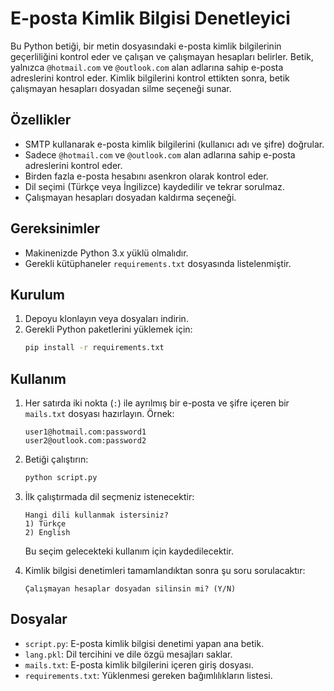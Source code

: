 # E-posta Kimlik Bilgisi Denetleyici

Bu Python betiği, bir metin dosyasındaki e-posta kimlik bilgilerinin geçerliliğini kontrol eder ve çalışan ve çalışmayan hesapları belirler. Betik, yalnızca `@hotmail.com` ve `@outlook.com` alan adlarına sahip e-posta adreslerini kontrol eder. Kimlik bilgilerini kontrol ettikten sonra, betik çalışmayan hesapları dosyadan silme seçeneği sunar.

## Özellikler
- SMTP kullanarak e-posta kimlik bilgilerini (kullanıcı adı ve şifre) doğrular.
- Sadece `@hotmail.com` ve `@outlook.com` alan adlarına sahip e-posta adreslerini kontrol eder.
- Birden fazla e-posta hesabını asenkron olarak kontrol eder.
- Dil seçimi (Türkçe veya İngilizce) kaydedilir ve tekrar sorulmaz.
- Çalışmayan hesapları dosyadan kaldırma seçeneği.

## Gereksinimler
- Makinenizde Python 3.x yüklü olmalıdır.
- Gerekli kütüphaneler `requirements.txt` dosyasında listelenmiştir.

## Kurulum
1. Depoyu klonlayın veya dosyaları indirin.
2. Gerekli Python paketlerini yüklemek için:
    ```bash
    pip install -r requirements.txt
    ```

## Kullanım
1. Her satırda iki nokta (`:`) ile ayrılmış bir e-posta ve şifre içeren bir `mails.txt` dosyası hazırlayın. Örnek:
    ```
    user1@hotmail.com:password1
    user2@outlook.com:password2
    ```
2. Betiği çalıştırın:
    ```bash
    python script.py
    ```
3. İlk çalıştırmada dil seçmeniz istenecektir:
    ```
    Hangi dili kullanmak istersiniz?
    1) Türkçe
    2) English
    ```
   Bu seçim gelecekteki kullanım için kaydedilecektir.
   
4. Kimlik bilgisi denetimleri tamamlandıktan sonra şu soru sorulacaktır:
    ```
    Çalışmayan hesaplar dosyadan silinsin mi? (Y/N)
    ```

## Dosyalar
- `script.py`: E-posta kimlik bilgisi denetimi yapan ana betik.
- `lang.pkl`: Dil tercihini ve dile özgü mesajları saklar.
- `mails.txt`: E-posta kimlik bilgilerini içeren giriş dosyası.
- `requirements.txt`: Yüklenmesi gereken bağımlılıkların listesi.
